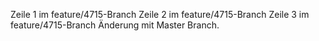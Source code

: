 Zeile 1 im feature/4715-Branch
Zeile 2 im feature/4715-Branch
Zeile 3 im feature/4715-Branch
Änderung mit Master Branch.
